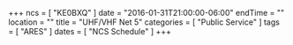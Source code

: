 +++
ncs = [ "KE0BXQ" ]
date = "2016-01-31T21:00:00-06:00"
endTime = ""
location = ""
title = "UHF/VHF Net 5"
categories = [ "Public Service" ]
tags = [ "ARES" ]
dates = [ "NCS Schedule" ]
+++
